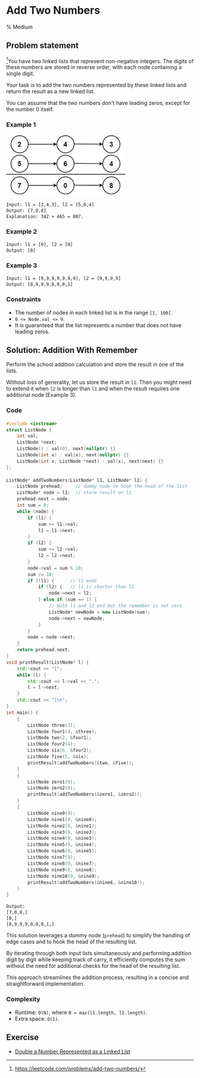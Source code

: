 # Add Two Numbers
% Medium
## Problem statement

[^url]You have two linked lists that represent non-negative integers. The digits of these numbers are stored in reverse order, with each node containing a single digit. 

Your task is to add the two numbers represented by these linked lists and return the result as a new linked list. 

You can assume that the two numbers don't have leading zeros, except for the number 0 itself.

[^url]: https://leetcode.com/problems/add-two-numbers/
### Example 1
![The linked lists of Example 1 and their addition](02_LL_2_addtwonumber1.jpg)
```text
Input: l1 = [2,4,3], l2 = [5,6,4]
Output: [7,0,8]
Explanation: 342 + 465 = 807.
```

### Example 2
```text
Input: l1 = [0], l2 = [0]
Output: [0]
```

### Example 3
```text
Input: l1 = [9,9,9,9,9,9,9], l2 = [9,9,9,9]
Output: [8,9,9,9,0,0,0,1]
```

### Constraints

* The number of nodes in each linked list is in the range `[1, 100]`.
* `0 <= Node.val <= 9`.
* It is guaranteed that the list represents a number that does not have leading zeros.

## Solution: Addition With Remember
Perform the school addition calculation and store the result in one of the lists. 

Without loss of generality, let us store the result in `l1`. Then you might need to extend it when `l2` is longer than `l1` and when the result requires one additional node (Example 3).

### Code
```cpp
#include <iostream>
struct ListNode {
    int val;
    ListNode *next;
    ListNode() : val(0), next(nullptr) {}
    ListNode(int x) : val(x), next(nullptr) {}
    ListNode(int x, ListNode *next) : val(x), next(next) {}
};

ListNode* addTwoNumbers(ListNode* l1, ListNode* l2) {
    ListNode prehead;     // dummy node to hook the head of the list
    ListNode* node = l1;  // store result on l1
    prehead.next = node;
    int sum = 0;
    while (node) {
        if (l1) {
            sum += l1->val;
            l1 = l1->next;
        }
        if (l2) {
            sum += l2->val;
            l2 = l2->next;
        }
        node->val = sum % 10;
        sum /= 10;
        if (!l1) {      // l1 ends        
            if (l2) {   // l1 is shorter than l2
                node->next = l2;
            } else if (sum == 1) {  
                // both l1 and l2 end but the remember is not zero 
                ListNode* newNode = new ListNode(sum);
                node->next = newNode;
            }
        }
        node = node->next;
    }
    return prehead.next;
}
void printResult(ListNode* l) {
    std::cout << "[";
    while (l) {
        std::cout << l->val << ",";
        l = l->next;
    }
    std::cout << "]\n";
}
int main() {
    {
        ListNode three(3);
        ListNode four1(4, &three);
        ListNode two(2, &four1);
        ListNode four2(4);
        ListNode six(6, &four2);
        ListNode five(5, &six);
        printResult(addTwoNumbers(&two, &five));
    }
    {
        ListNode zero1(0);
        ListNode zero2(0);
        printResult(addTwoNumbers(&zero1, &zero2));
    }
    {
        ListNode nine0(9);
        ListNode nine1(9, &nine0);
        ListNode nine2(9, &nine1);
        ListNode nine3(9, &nine2);
        ListNode nine4(9, &nine3);
        ListNode nine5(9, &nine4);
        ListNode nine6(9, &nine5);
        ListNode nine7(9);
        ListNode nine8(9, &nine7);
        ListNode nine9(9, &nine8);
        ListNode nine10(9, &nine9);
        printResult(addTwoNumbers(&nine6, &nine10));
    }
}
```
```text
Output:
[7,0,8,]
[0,]
[8,9,9,9,0,0,0,1,]
```

This solution leverages a dummy node (`prehead`) to simplify the handling of edge cases and to hook the head of the resulting list. 

By iterating through both input lists simultaneously and performing addition digit by digit while keeping track of carry, it efficiently computes the sum without the need for additional checks for the head of the resulting list. 

This approach streamlines the addition process, resulting in a concise and straightforward implementation.

### Complexity

* Runtime: `O(N)`, where `N = max(l1.length, l2.length)`.
* Extra space: `O(1)`.

## Exercise
- [Double a Number Represented as a Linked List](https://leetcode.com/problems/double-a-number-represented-as-a-linked-list/)